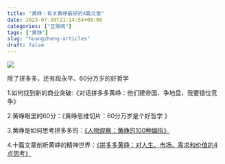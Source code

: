 ```yaml
---
title: "黄峥：有关黄峥最好的4篇文章"
date: 2023-07-30T21:14:54+08:00
categories: ["互联网"]
tags: ["黄铮"]
slug: "huangzheng-articles"
draft: false
---
```


![](https://user-images.githubusercontent.com/140932955/257053295-83d2fe3f-3893-463c-8918-7ddd1a68076c.jpeg)

除了拼多多，还有段永平、60分万岁的好哲学

1.如何找到新的商业突破:《对话拼多多黄峥：他们建帝国、争地盘，我要错位竞争》

2.黄峥眼里的60分：《黄峥思维切片：60分万岁是个好哲学 》

3.黄峥是如何思考拼多多的：[《人物观察：黄峥的100种偏执》](https://mp.weixin.qq.com/s/ukrWL_5KGKma_iCjE48_PA)

4.十篇文章剖析黄峥的精神世界：[《拼多多黄峥：对人生、市场、需求和价值的4点思考》](https://mp.weixin.qq.com/s/nJ4FY9Z4dzVMKsSDmGPw4g)
